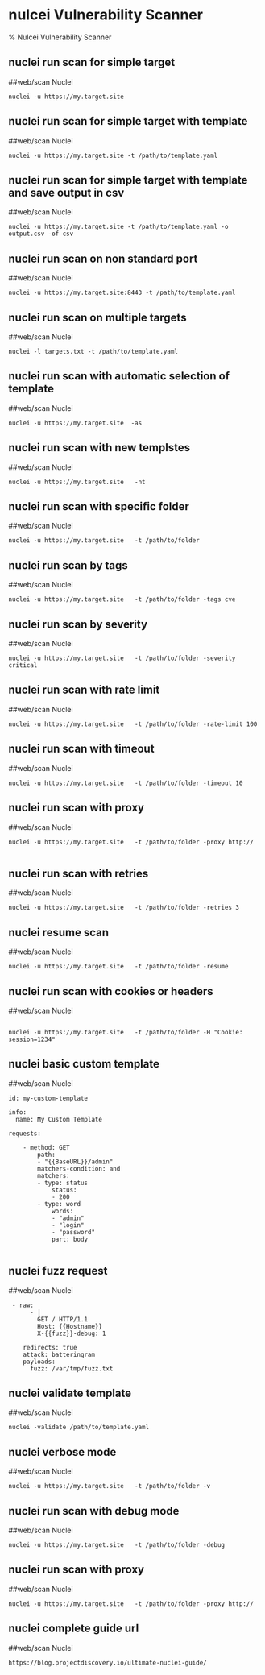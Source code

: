 # nulcei Vulnerability Scanner

% Nulcei Vulnerability Scanner

##  nuclei run scan for simple target

##web/scan Nuclei

```
nuclei -u https://my.target.site

```

##  nuclei run scan for simple target with template

##web/scan Nuclei

```
nuclei -u https://my.target.site -t /path/to/template.yaml

```

## nuclei run scan for simple target with template and save output in csv

##web/scan Nuclei

```
nuclei -u https://my.target.site -t /path/to/template.yaml -o output.csv -of csv

```
## nuclei run scan on non standard port

##web/scan Nuclei

```
nuclei -u https://my.target.site:8443 -t /path/to/template.yaml

```

## nuclei run scan on multiple targets

##web/scan Nuclei

```
nuclei -l targets.txt -t /path/to/template.yaml

```

## nuclei run scan with automatic selection of template

##web/scan Nuclei

```
nuclei -u https://my.target.site  -as

```

## nuclei run scan with new templstes

##web/scan Nuclei

```
nuclei -u https://my.target.site   -nt

```

## nuclei run scan with specific folder

##web/scan Nuclei

```
nuclei -u https://my.target.site   -t /path/to/folder

```
## nuclei run scan by tags

##web/scan Nuclei

```
nuclei -u https://my.target.site   -t /path/to/folder -tags cve

```
## nuclei run scan by severity

##web/scan Nuclei

```
nuclei -u https://my.target.site   -t /path/to/folder -severity critical

```

## nuclei run scan with rate limit

##web/scan Nuclei

```
nuclei -u https://my.target.site   -t /path/to/folder -rate-limit 100

```
## nuclei run scan with timeout

##web/scan Nuclei

```
nuclei -u https://my.target.site   -t /path/to/folder -timeout 10

```
## nuclei run scan with proxy

##web/scan Nuclei

```
nuclei -u https://my.target.site   -t /path/to/folder -proxy http://
    
```

## nuclei run scan with retries

##web/scan Nuclei

```
nuclei -u https://my.target.site   -t /path/to/folder -retries 3

```

## nuclei resume scan

##web/scan Nuclei

```
nuclei -u https://my.target.site   -t /path/to/folder -resume

```

## nuclei run scan with cookies or headers

##web/scan Nuclei

```

nuclei -u https://my.target.site   -t /path/to/folder -H "Cookie: session=1234"

```

## nuclei basic custom template

##web/scan Nuclei

```
id: my-custom-template

info:
  name: My Custom Template

requests:

    - method: GET
        path:
        - "{{BaseURL}}/admin"
        matchers-condition: and
        matchers:
        - type: status
            status:
            - 200
        - type: word
            words:
            - "admin"
            - "login"
            - "password"
            part: body
    
```

## nuclei fuzz request

##web/scan Nuclei

```
 - raw:
      - |
        GET / HTTP/1.1
        Host: {{Hostname}}
        X-{{fuzz}}-debug: 1

	redirects: true
	attack: batteringram
	payloads:
	  fuzz: /var/tmp/fuzz.txt

```

## nuclei validate template

##web/scan Nuclei

```
nuclei -validate /path/to/template.yaml

```

## nuclei verbose mode

##web/scan Nuclei

```
nuclei -u https://my.target.site   -t /path/to/folder -v

```

## nuclei run scan with debug mode

##web/scan Nuclei

```
nuclei -u https://my.target.site   -t /path/to/folder -debug

```

## nuclei run scan with proxy

##web/scan Nuclei

```
nuclei -u https://my.target.site   -t /path/to/folder -proxy http://

```

## nuclei complete guide url

##web/scan Nuclei

```
https://blog.projectdiscovery.io/ultimate-nuclei-guide/

```



